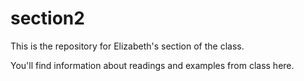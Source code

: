 # section2
This is the repository for Elizabeth's section of the class.

You'll find information about readings and examples from class here.
